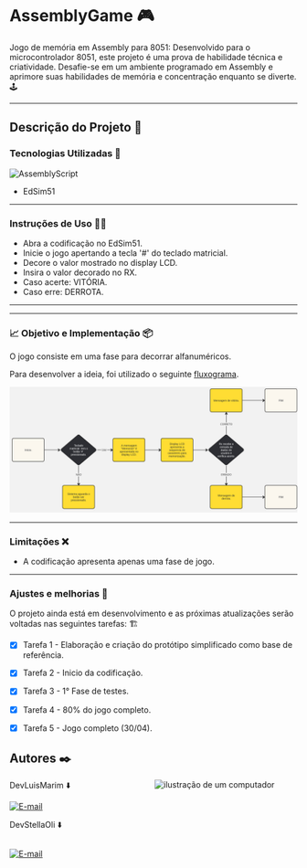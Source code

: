 # AssemblyGame 🎮

Jogo de memória em Assembly para 8051: Desenvolvido para o microcontrolador 8051, este projeto é uma prova de habilidade técnica e criatividade. Desafie-se em um ambiente programado em Assembly e aprimore suas habilidades de memória e concentração enquanto se diverte. 🕹️

<!--
[!IMPORTANT]
Este projeto está na primeira etapa de seu desenvolvimento.
-->

---

## Descrição do Projeto 📑

### Tecnologias Utilizadas 🎯 

![AssemblyScript](https://img.shields.io/badge/assembly%20script-%23000000.svg?style=for-the-badge&logo=assemblyscript&logoColor=white)

- EdSim51

---

### Instruções de Uso ✍🏻

- Abra a codificação no EdSim51. 
- Inicie o jogo apertando a tecla '#' do teclado matricial.
- Decore o valor mostrado no display LCD.
- Insira o valor decorado no RX.
- Caso acerte: VITÓRIA.
- Caso erre: DERROTA.

---



---
### 📈 Objetivo e Implementação 📦

O jogo consiste em uma fase para decorrar alfanuméricos. 

Para desenvolver a ideia, foi utilizado o seguinte [fluxograma](https://github.com/LuiisMarim/GameInAssembly/blob/main/img/Fluxograma%20-%20GameInAssembly.jpg).


  <img src="https://github.com/LuiisMarim/GameInAssembly/blob/main/img/Fluxograma%20-%20GameInAssembly.jpg" alt="ckt" width="800" />
  


---

### Limitações ❌

- A codificação apresenta apenas uma fase de jogo. 

---

### Ajustes e melhorias 🚧

O projeto ainda está em desenvolvimento e as próximas atualizações serão voltadas nas seguintes tarefas: 🏗️

- [x] Tarefa 1 - Elaboração e criação do protótipo simplificado como base de referência.
- [x] Tarefa 2 - Inicio da codificação. 
- [x] Tarefa 3 - 1° Fase de testes.
- [x] Tarefa 4 - 80% do jogo completo.
- [x] Tarefa 5 - Jogo completo (30/04). 


## Autores ✒️  
<img src="https://raw.githubusercontent.com/MicaelliMedeiros/micaellimedeiros/master/image/computer-illustration.png" alt="ilustração de um computador" min-width="400px" max-width="250px" width="250px" align="right">


DevLuisMarim ⬇️ <div style="display:
 inline-block">[![E-mail](https://img.shields.io/badge/GitHub-181717.svg?style=for-the-badge&logo=GitHub&logoColor=white)](https://github.com/LuiisMarim)

DevStellaOli ⬇️ <div style="display: inline-block">
  
[![E-mail](https://img.shields.io/badge/GitHub-181717.svg?style=for-the-badge&logo=GitHub&logoColor=white)](https://github.com/StellaOli)


